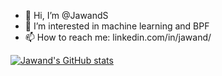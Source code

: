 - 👋 Hi, I’m @JawandS
- 👀 I’m interested in machine learning and BPF
- 📫 How to reach me: linkedin.com/in/jawand/

[![Jawand's GitHub stats](https://github-readme-stats.vercel.app/api?username=JawandS&count_private=true)](https://github.com/JawandS/github-readme-stats)

<!---
JawandS/JawandS is a ✨ special ✨ repository because its `README.md` (this file) appears on your GitHub profile.
You can click the Preview link to take a look at your changes.
--->
